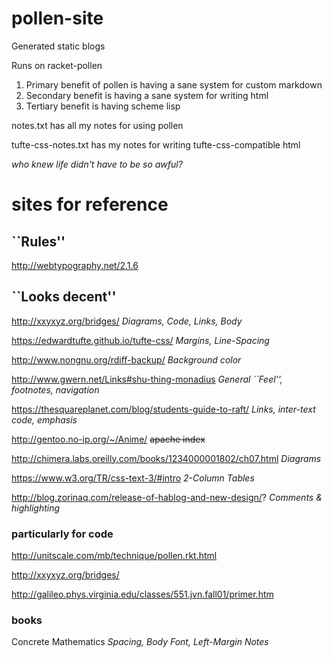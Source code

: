 # pollen-site
Generated static blogs

Runs on racket-pollen

1. Primary benefit of pollen is having a sane system for custom markdown
2. Secondary benefit is having a sane system for writing html
3. Tertiary benefit is having scheme lisp

notes.txt has all my notes for using pollen

tufte-css-notes.txt has my notes for writing tufte-css-compatible html

*who knew life didn't have to be so awful?*

# sites for reference
## ``Rules''
http://webtypography.net/2.1.6

## ``Looks decent''
http://xxyxyz.org/bridges/  *Diagrams, Code, Links, Body*

https://edwardtufte.github.io/tufte-css/   *Margins, Line-Spacing*

http://www.nongnu.org/rdiff-backup/        *Background color*

http://www.gwern.net/Links#shu-thing-monadius  *General ``Feel'', footnotes, navigation*

https://thesquareplanet.com/blog/students-guide-to-raft/  *Links, inter-text code, emphasis*

http://gentoo.no-ip.org/~/Anime/ ~~apache index~~

http://chimera.labs.oreilly.com/books/1234000001802/ch07.html *Diagrams*

https://www.w3.org/TR/css-text-3/#intro *2-Column Tables*

http://blog.zorinaq.com/release-of-hablog-and-new-design/? *Comments & highlighting*

### particularly for code
http://unitscale.com/mb/technique/pollen.rkt.html

http://xxyxyz.org/bridges/

http://galileo.phys.virginia.edu/classes/551.jvn.fall01/primer.htm

### books
Concrete Mathematics *Spacing, Body Font, Left-Margin Notes*
